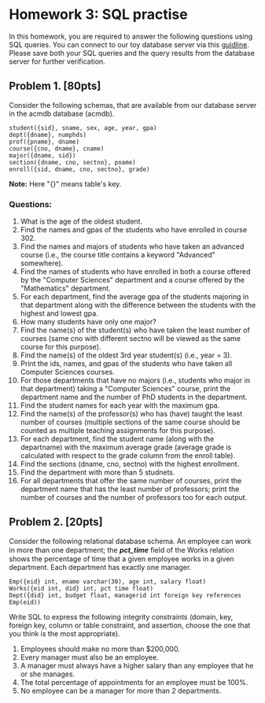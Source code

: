 # Homework 3: SQL practise
In this homework, you are required to answer the following questions using SQL queries. You can connect to our toy database server via this [guidline](https://github.com/shsjxzh/db19-server-access/blob/master/README.md). Please save both your SQL queries and the query results from the database server for further verification.

## Problem 1. [80pts]
Consider the following schemas, that are available from our database server in the acmdb database (acmdb).

    student({sid}, sname, sex, age, year, gpa)
    dept({dname}, numphds)
    prof({pname}, dname)
    course({cno, dname}, cname)
    major({dname, sid})
    section({dname, cno, sectno}, pname)
    enroll({sid, dname, cno, sectno}, grade)

**Note:** Here "{}" means table's key.

### Questions:
1.	What is the age of the oldest student.
2.	Find the names and gpas of the students who have enrolled in course 302.
3.	Find the names and majors of students who have taken an advanced course (i.e., the course title contains a keyword "Advanced" somewhere).
4.	Find the names of students who have enrolled in both a course offered by the "Computer Sciences" department and a course offered by the "Mathematics" department.
5.	For each department, find the average gpa of the students majoring in that department along with the difference between the students with the highest and lowest gpa.
6.	How many students have only one major?
7.	Find the name(s) of the student(s) who have taken the least number of courses (same cno with different sectno will be viewed as the same course for this purpose).
8.	Find the name(s) of the oldest 3rd year student(s) (i.e., year = 3).
9.	Print the ids, names, and gpas of the students who have taken all Computer Sciences courses.
10.	For those departments that have no majors (i.e., students who major in that department) taking a "Computer Sciences" course, print the department name and the number of PhD students in the department.
11.	Find the student names for each year with the maximum gpa.
12.	Find the name(s) of the professor(s) who has (have) taught the least number of courses (multiple sections of the same course should be counted as multiple teaching assignments for this purpose).
13.	For each department, find the student name (along with the departname) with the maximum average grade (average grade is calculated with respect to the grade column from the enroll table).
14.	Find the sections (dname, cno, sectno) with the highest enrollment.
15.	Find the department with more than 5 studnets.
16.	For all departments that offer the same number of courses, print the department name that has the least number of professors; print the number of courses and the number of professors too for each output.

## Problem 2. [20pts]
Consider the following relational database schema. An employee can work in more than one department; the ***pct_time*** ﬁeld of the Works relation shows the percentage of time that a given employee works in a given department. Each department has exactly one manager.

    Emp({eid} int, ename varchar(30), age int, salary float)
    Works({eid int, did} int, pct time float)
    Dept({did} int, budget float, managerid int foreign key references Emp(eid))

Write SQL to express the following integrity constraints (domain, key, foreign key, column or table constraint, and assertion, choose the one that you think is the most appropriate).

1.	Employees should make no more than $200,000.
2.	Every manager must also be an employee.
3.	A manager must always have a higher salary than any employee that he or she manages.
4.	The total percentage of appointments for an employee must be 100%.
5.	No employee can be a manager for more than 2 departments.